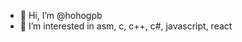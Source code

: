 - 👋 Hi, I’m @hohogpb
- 👀 I’m interested in asm, c, c++, c#, javascript, react

<!---
hohogpb/hohogpb is a ✨ special ✨ repository because its `README.md` (this file) appears on your GitHub profile.
You can click the Preview link to take a look at your changes.
--->
